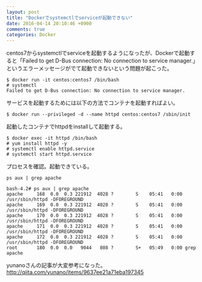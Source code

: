 ```yaml
---
layout: post
title: "Dockerでsystemctlでserviceが起動できない"
date: 2016-04-14 20:10:46 +0900
comments: true
categories: Docker
---
```

centos7からsystemctlでserviceを起動するようになったが、Dockerで起動すると「Failed to get D-Bus connection: No connection to service manager.」というエラーメッセージがでて起動できないという問題が起こった。


```
$ docker run -it centos:centos7 /bin/bash
# systemctl
Failed to get D-Bus connection: No connection to service manager.

```

サービスを起動するためには以下の方法でコンテナを起動すればよい。

```
$ docker run --privileged -d --name httpd centos:centos7 /sbin/init

```

起動したコンテナでhttpdをinstallして起動する。


```
$ docker exec -it httpd /bin/bash
# yum install httpd -y
# systemctl enable httpd.service
# systemctl start httpd.service

```

プロセスを確認。起動できている。


```
ps aux | grep apache

bash-4.2# ps aux | grep apache
apache     168  0.0  0.3 221912  4028 ?        S    05:41   0:00 /usr/sbin/httpd -DFOREGROUND
apache     169  0.0  0.3 221912  4028 ?        S    05:41   0:00 /usr/sbin/httpd -DFOREGROUND
apache     170  0.0  0.3 221912  4028 ?        S    05:41   0:00 /usr/sbin/httpd -DFOREGROUND
apache     171  0.0  0.3 221912  4028 ?        S    05:41   0:00 /usr/sbin/httpd -DFOREGROUND
apache     172  0.0  0.3 221912  4028 ?        S    05:41   0:00 /usr/sbin/httpd -DFOREGROUND
root       180  0.0  0.0   9044   808 ?        S+   05:49   0:00 grep apache

```

yunanoさんの記事が大変参考になった。  
http://qiita.com/yunano/items/9637ee21a71eba197345
